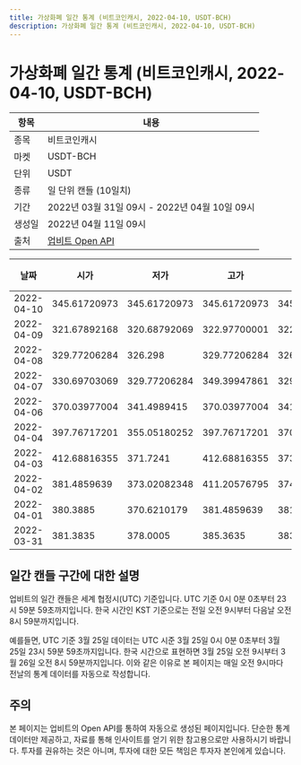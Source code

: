 ```yaml
---
title: 가상화폐 일간 통계 (비트코인캐시, 2022-04-10, USDT-BCH)
description: 가상화폐 일간 통계 (비트코인캐시, 2022-04-10, USDT-BCH)
---
```



가상화폐 일간 통계 (비트코인캐시, 2022-04-10, USDT-BCH)
===

|항목|내용|
|--|--|
|종목|비트코인캐시|
|마켓|USDT-BCH|
|단위|USDT|
|종류|일 단위 캔들 (10일치)|
|기간|2022년 03월 31일 09시 - 2022년 04월 10일 09시|
|생성일|2022년 04월 11일 09시|
|출처|[업비트 Open API](https://docs.upbit.com)|


|날짜|시가|저가|고가|종가|비고|
|--|--|--|--|--|--|
|2022-04-10|345.61720973|345.61720973|345.61720973|345.61720973|    |
|2022-04-09|321.67892168|320.68792069|322.97700001|322.97700001|    |
|2022-04-08|329.77206284|326.298|329.77206284|326.298|    |
|2022-04-07|330.69703069|329.77206284|349.39947861|329.77206284|    |
|2022-04-06|370.03977004|341.4989415|370.03977004|341.4989415|    |
|2022-04-04|397.76717201|355.05180252|397.76717201|370.03977004|    |
|2022-04-03|412.68816355|371.7241|412.68816355|373.2245|    |
|2022-04-02|381.4859639|373.02082348|411.20576795|374.81649999|    |
|2022-04-01|380.3885|370.6210179|381.4859639|381.4859639|    |
|2022-03-31|381.3835|378.0005|385.3635|383.8143|    |


일간 캔들 구간에 대한 설명
---


업비트의 일간 캔들은 세계 협정시(UTC) 기준입니다. 
UTC 기준 0시 0분 0초부터 23시 59분 59초까지입니다. 
한국 시간인 KST 기준으로는 전일 오전 9시부터 다음날 오전 8시 59분까지입니다. 


예를들면, UTC 기준 3월 25일 데이터는 UTC 시준 3월 25일 0시 0분 0초부터 3월 25일 23시 59분 59초까지입니다. 
한국 시간으로 표현하면 3월 25일 오전 9시부터 3월 26일 오전 8시 59분까지입니다. 
이와 같은 이유로 본 페이지는 매일 오전 9시마다 전날의 통계 데이터를 자동으로 작성합니다. 


주의
---


본 페이지는 업비트의 Open API를 통하여 자동으로 생성된 페이지입니다. 
단순한 통계 데이터만 제공하고, 자료를 통해 인사이트를 얻기 위한 참고용으로만 사용하시기 바랍니다. 
투자를 권유하는 것은 아니며, 투자에 대한 모든 책임은 투자자 본인에게 있습니다. 
